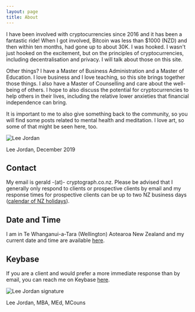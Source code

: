```yaml
---
layout: page
title: About
---
```


<p><script type="text/javascript" src="https://files.coinmarketcap.com/static/widget/currency.js"></script>
<div class="coinmarketcap-currency-widget" data-currencyid="1" data-base="USD"></div></p>

<p>I have been involved with cryptocurrencies since 2016 and it has been a fantastic ride! When I got involved, Bitcoin was less than $1000 (NZD) and then within ten months, had gone up to about 30K. I was hooked. I wasn't just hooked on the excitement, but on the principles of cryptocurrencies, including decentralisation and privacy. I will talk about those on this site.</p>

<p>Other things? I have a Master of Business Administration and a Master of Education. I love business and I love teaching, so this site brings together those things. I also have a Master of Counselling and care about the well-being of others. I hope to also discuss the potential for cryptocurrencies to help others in their lives, including the relative lower anxieties that financial independence can bring.</p>

<p>It is important to me to also give something back to the community, so you will find some posts related to mental health and meditation. I love art, so some of that might be seen here, too.</p>

<img class="img-border" src="https://cryptograph.nz/public/assets/images/lee-jordan-programmer.jpg" alt="Lee Jordan">

<p>Lee Jordan, December 2019</p>

<h2>Contact</h2>

My email is gerald -(at)- cryptograph.co.nz. Please be advised that I generally only respond to clients or prospective clients by email and my response times for prospective clients can be up to two NZ business days (<a href="https://www.timeanddate.com/holidays/new-zealand/" alt="New Zealand holidays calendar" rel="nofollow" target="_blank">calendar of NZ holidays</a>).

<h2>Date and Time</h2>

I am in Te Whanganui-a-Tara (Wellington) Aotearoa New Zealand and my current date and time are available <a href="https://www.timeanddate.com/worldclock/new-zealand/wellington" alt="Wellington Date and Time" rel="nofollow" target="_blank">here</a>.

<h2>Keybase</h2>

<p>If you are a client and would prefer a more immediate response than by email, you can reach me on Keybase <a href="https://keybase.io/geraldleejordan/chat" rel="nofollow" target="_blank">here</a>.</p>

<img src="https://cryptograph.nz/public/assets/images/lee-jordan.png" alt="Lee Jordan signature">

Lee Jordan, MBA, MEd, MCouns
